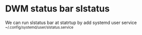 # DWM status bar __slstatus__

We can run slstatus bar at statrtup by add systemd user service
<sup>
~/.config/systemd/user/slstatus.service
</sup>
